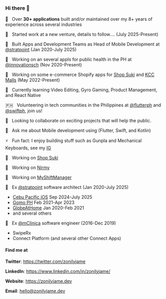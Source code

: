 ### Hi there 👋

📆 &nbsp; Over **30+ applications** built and/or maintained over my 8+ years of experience across several industries

🚧 &nbsp; Started work at a new venture, details to follow.... (July 2025-Present)

🔭 &nbsp; Built Apps and Development Teams as Head of Mobile Development at [@stratpoint](https://stratpoint.com/) (Jan 2020-July 2025) 

🏥 &nbsp; Working on an several appls for public health in the PH at [@innovationsch](https://innovationsch.org/) (Nov 2020-Present)

🏪 &nbsp; Working on some e-commerce Shopify apps for [Shop Suki](https://shopsuki.ph/) and [KCC Malls](https://kccmalls.com/) (May 2022-Present)

🌱 &nbsp; Currently learning Video Editing, Gyro Gaming, Product Management, and React Native

🇵🇭 &nbsp; Volunteering in tech communities in the Philippines at [@flutterph](https://flutter.ph/) and [@swiftph](https://swift.ph/), join us!

👯 &nbsp; Looking to collaborate on exciting projects that will help the public.

💬 &nbsp; Ask me about Mobile development using (Flutter, Swift, and Kotlin)

⚡ &nbsp; Fun fact: I enjoy building stuff such as Gunpla and Mechanical Keyboards, see my [IG](https://www.instagram.com/kuyazee.archive/)

💼 &nbsp; Working on [Shop Suki](https://shopsuki.ph/)

💼 &nbsp; Working on [Nirmy](https://www.nirmy.app/)

💼 &nbsp; Working on [MyShiftManager](https://manager.myshiftplanner.com/)

💼 &nbsp; Ex [@stratpoint](https://stratpoint.com/) software architect (Jan 2020-July 2025)
  - [Cebu Pacific iOS](https://www.cebupacificair.com/) Sep 2024-July 2025
  - [Gomo PH](https://www.gomo.ph/) Feb 2021-Apr 2023
  - [GlobeAtHome](https://www.globe.com.ph/help/broadband.html) Jan 2020-Feb 2021
  - and several others

💼 &nbsp; Ex [@mClinica](http://mclinica.com/) software engineer (2016-Dec 2019)
  - SwipeRx
  - Connect Platform (and several other Connect Apps)

#### Find me at 

**Twitter**: https://twitter.com/zonilyjame

**LinkedIn**: https://www.linkedin.com/in/zonilyjame/

**Website**: https://zonilyjame.dev

**Email**: hello@zonilyjame.dev
